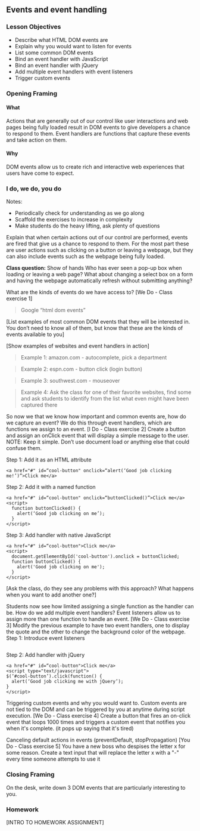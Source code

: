 
## Events and event handling

### Lesson Objectives

* Describe what HTML DOM events are
* Explain why you would want to listen for events 
* List some common DOM events
* Bind an event handler with JavaScript
* Bind an event handler with jQuery
* Add multiple event handlers with event listeners
* Trigger custom events

### Opening Framing
#### What
Actions that are generally out of our control like user interactions and web pages being fully loaded result in DOM events to give developers a chance to respond to them. Event handlers are functions that capture these events and take action on them.

#### Why
DOM events allow us to create rich and interactive web experiences that users have come to expect.

### I do, we do, you do
Notes: 
* Periodically check for understanding as we go along
* Scaffold the exercises to increase in complexity
* Make students do the heavy lifting, ask plenty of questions

Explain that when certain actions out of our control are performed, events are fired that give us a chance to respond to them. For the most part these are user actions such as clicking on a button or leaving a webpage, but they can also include events such as the webpage being fully loaded. 

**Class question:** Show of hands 
Who has ever seen a pop-up box when loading or leaving a web page? What about changing a select box on a form and having the webpage automatically refresh without submitting anything?

What are the kinds of events do we have access to? 
[We Do - Class exercise 1]
> Google “html dom events”

[List examples of most common DOM events that they will be interested in. You don’t need to know all of them, but know that these are the kinds of events available to you]

[Show examples of websites and event handlers in action]
> Example 1: amazon.com - autocomplete, pick a department

> Example 2: espn.com - button click (login button)

> Example 3: southwest.com - mouseover

> Example 4: Ask the class for one of their favorite websites, find some and ask students to identify from the list what even might have been captured there

So now we that we know how important and common events are, how do we capture an event? We do this through event handlers, which are functions we assign to an event. 
[I Do - Class exercise 2]
Create a button and assign an onClick event that will display a simple message to the user. 
NOTE: Keep it simple. Don’t use document load or anything else that could confuse them.

Step 1: Add it as an HTML attribute 
```
<a href="#" id=“cool-button" onclick=“alert(‘Good job clicking me!’)”>Click me</a>
```

Step 2: Add it with a named function
```
<a href="#" id=“cool-button" onclick=“buttonClicked()”>Click me</a>
<script> 
  function buttonClicked() { 
    alert(‘Good job clicking on me’); 
  } 
</script>
```

Step 3: Add handler with native JavaScript
```
<a href="#" id=“cool-button">Click me</a>
<script> 
  document.getElementById('cool-button').onclick = buttonClicked;
  function buttonClicked() { 
    alert('Good job clicking on me'); 
  } 
</script>
```

[Ask the class, do they see any problems with this approach? What happens when you want to add another one?]

Students now see how limited assigning a single function as the handler can be. How do we add multiple event handlers? Event listeners allow us to assign more than one function to handle an event. 
[We Do - Class exercise 3]
Modify the previous example to have two event handlers, one to display the quote and the other to change the background color of the webpage. 
Step 1: Introduce event listeners
```

```

Step 2: Add handler with jQuery
```
<a href="#" id=“cool-button">Click me</a>
<script type="text/javascript">
$(‘#cool-button’).click(function() { 
  alert(‘Good job clicking me with jQuery’); 
} 
</script>
``` 

Triggering custom events and why you would want to. Custom events are not tied to the DOM and can be triggered by you at anytime during script execution. 
[We Do - Class exercise 4]
Create a button that fires an on-click event that loops 1000 times and triggers a custom event that notifies you when it's complete. (it pops up saying that it's tired) 

Canceling default actions in events (preventDefault, stopPropagation)
[You Do - Class exercise 5]
You have a new boss who despises the letter x for some reason. Create a text input that will replace the letter x with a "-" every time someone attempts to use it

### Closing Framing
On the desk, write down 3 DOM events that are particularly interesting to you.

### Homework
[INTRO TO HOMEWORK ASSIGNMENT]

